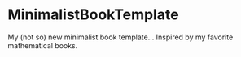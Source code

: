 # MinimalistBookTemplate
My (not so) new minimalist book template... Inspired by my favorite mathematical books.
